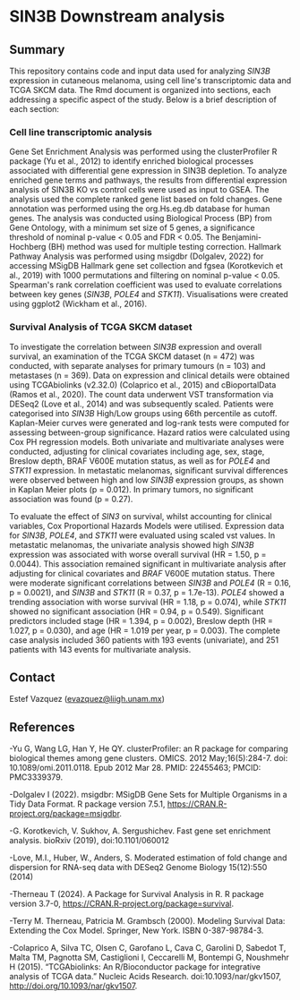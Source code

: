 # SIN3B Downstream analysis 

## Summary 

This repository contains code and input data used for analyzing *SIN3B* expression in cutaneous melanoma, using cell line's transcriptomic data and TCGA SKCM data. The Rmd document is organized into sections, each addressing a specific aspect of the study. Below is a brief description of each section:  


### Cell line transcriptomic analysis

Gene Set Enrichment Analysis was performed using the clusterProfiler R package (Yu et al., 2012) to identify enriched biological processes associated with differential gene expression in SIN3B depletion. To analyze enriched gene terms and pathways, the results from differential expression analysis of SIN3B KO vs control cells were used as input to GSEA. The analysis used the complete ranked gene list based on fold changes. Gene annotation was performed using the org.Hs.eg.db database for human genes. The analysis was conducted using Biological Process (BP) from Gene Ontology, with a minimum set size of 5 genes, a significance threshold of nominal p-value < 0.05 and FDR < 0.05. The Benjamini-Hochberg (BH) method was used for multiple testing correction. Hallmark Pathway Analysis was performed using msigdbr (Dolgalev, 2022) for accessing MSigDB Hallmark gene set collection and fgsea (Korotkevich et al., 2019) with 1000 permutations and filtering on nominal p-value < 0.05.  Spearman's rank correlation coefficient was used to evaluate correlations between key genes (*SIN3B*, *POLE4* and *STK11*). Visualisations were created using ggplot2 (Wickham et al., 2016).


### Survival Analysis of TCGA SKCM dataset

To investigate the correlation between *SIN3B* expression and overall survival, an examination of the TCGA SKCM dataset (n = 472) was conducted, with separate analyses for primary tumours (n = 103) and metastases (n = 369). Data on expression and clinical details were obtained using TCGAbiolinks (v2.32.0) (Colaprico et al., 2015) and cBioportalData (Ramos et al., 2020). The count data underwent VST transformation via DESeq2 (Love et al., 2014) and was subsequently scaled. Patients were categorised into *SIN3B* High/Low groups using 66th percentile as cutoff. Kaplan-Meier curves were generated and log-rank tests were computed for assessing between-group significance. Hazard ratios were calculated using Cox PH regression models. Both univariate and multivariate analyses were conducted, adjusting for clinical covariates including age, sex, stage, Breslow depth, BRAF V600E mutation status, as well as for *POLE4* and *STK11* expression. In metastatic melanomas, significant survival differences were observed between high and low *SIN3B* expression groups, as shown in Kaplan Meier plots (p = 0.012). In primary tumors, no significant association was found (p = 0.27).  


To evaluate the effect of *SIN3* on survival, whilst accounting for clinical variables, Cox Proportional Hazards Models were utilised. Expression data for *SIN3B*, *POLE4*, and *STK11* were evaluated using scaled vst values. In metastatic melanomas, the univariate analysis showed high *SIN3B* expression was associated with worse overall survival (HR = 1.50, p = 0.0044). This association remained significant in multivariate analysis after adjusting for clinical covariates and *BRAF* V600E mutation status. There were moderate significant correlations between *SIN3B* and *POLE4* (R = 0.16, p = 0.0021), and *SIN3B* and *STK11* (R = 0.37, p = 1.7e-13). *POLE4* showed a trending association with worse survival (HR = 1.18, p = 0.074), while *STK11* showed no significant association (HR = 0.94, p = 0.549). Significant predictors included stage (HR = 1.394, p = 0.002), Breslow depth (HR = 1.027, p = 0.030), and age (HR = 1.019 per year, p = 0.003). The complete case analysis included 360 patients with 193 events (univariate), and 251 patients with 143 events for multivariate analysis.


## Contact 
Estef Vazquez (evazquez@liigh.unam.mx)


## References  

-Yu G, Wang LG, Han Y, He QY. clusterProfiler: an R package for comparing biological themes among gene clusters. OMICS. 2012 May;16(5):284-7. doi: 10.1089/omi.2011.0118. Epub 2012 Mar 28. PMID: 22455463; PMCID: PMC3339379.  

-Dolgalev I (2022). msigdbr: MSigDB Gene Sets for Multiple Organisms in a Tidy Data Format. R package version 7.5.1, https://CRAN.R-project.org/package=msigdbr.  

-G. Korotkevich, V. Sukhov, A. Sergushichev. Fast gene set enrichment analysis. bioRxiv (2019), doi:10.1101/060012  

-Love, M.I., Huber, W., Anders, S. Moderated estimation of fold change and dispersion for RNA-seq data with DESeq2 Genome Biology 15(12):550 (2014)  

-Therneau T (2024). A Package for Survival Analysis in R. R package version 3.7-0, https://CRAN.R-project.org/package=survival.  

-Terry M. Therneau, Patricia M. Grambsch (2000). Modeling Survival Data: Extending the Cox Model. Springer, New York. ISBN 0-387-98784-3.

-Colaprico A, Silva TC, Olsen C, Garofano L, Cava C, Garolini D, Sabedot T, Malta TM, Pagnotta SM, Castiglioni I, Ceccarelli M, Bontempi G, Noushmehr H (2015). “TCGAbiolinks: An R/Bioconductor package for integrative analysis of TCGA data.” Nucleic Acids Research. doi:10.1093/nar/gkv1507, http://doi.org/10.1093/nar/gkv1507.
